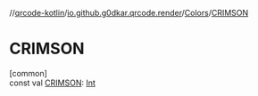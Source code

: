 //[qrcode-kotlin](../../../index.md)/[io.github.g0dkar.qrcode.render](../index.md)/[Colors](index.md)/[CRIMSON](-c-r-i-m-s-o-n.md)

# CRIMSON

[common]\
const val [CRIMSON](-c-r-i-m-s-o-n.md): [Int](https://kotlinlang.org/api/latest/jvm/stdlib/kotlin/-int/index.html)
